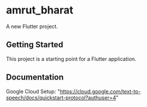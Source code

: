 # amrut_bharat

A new Flutter project.

## Getting Started

This project is a starting point for a Flutter application.

## Documentation
Google Cloud Setup: "https://cloud.google.com/text-to-speech/docs/quickstart-protocol?authuser=4"